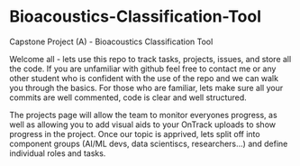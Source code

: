 # Bioacoustics-Classification-Tool
Capstone Project (A) - Bioacoustics Classification Tool

Welcome all - lets use this repo to track tasks, projects, issues, and store all the code. If you are unfamiliar with github feel free to contact me or any other student who is confident with the use of the repo and we can walk you through the basics. For those who are familiar, lets make sure all your commits are well commented, code is clear and well structured. 

The projects page will allow the team to monitor everyones progress, as well as allowing you to add visual aids to your OnTrack uploads to show progress in the project. Once our topic is apprived, lets split off into component groups (AI/ML devs, data scientiscs, researchers...) and define individual roles and tasks. 
